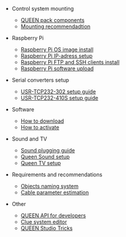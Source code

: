 - Control system mounting  

  - [QUEEN pack components](queen_pack)    
  - [Mounting recommendadtion](cs_mount)

- Raspberry Pi

  - [Raspberry Pi OS image install](rpi_image_upload)  
  - [Raspberry Pi IP-adress setup](rpi_ip_setup) 
  - [Raspberry Pi FTP and SSH clients install](rpi_ftp_ssh_setup)  
  - [Raspberry Pi software upload](rpi_soft_install)

- Serial converters setup

  - [USR-TCP232-302 setup guide](hw_setup_usr_tcp232_302)  
  - [USR-TCP232-410S setup guide](hw_setup_usr_tcp232_410s)

- Software

  - [How to download](queen_software)
  - [How to activate](queen_software_activate)

- Sound and TV

  - [Sound plugging guide](hw_plug_sound)
  - [Queen Sound setup](soft_queen_sound)
  - [Queen TV setup](soft_queen_tv)

- Requirements and recommendations

  - [Objects naming system](reqs_object_naming)
  - [Cable parameter estimation](reqs_cable_cut)

- Other

  - [QUEEN API for developers](dev_api)
  - [Clue system editor](soft_studio_clues)
  - [QUEEN Studio Tricks](soft_studio_tricks)
